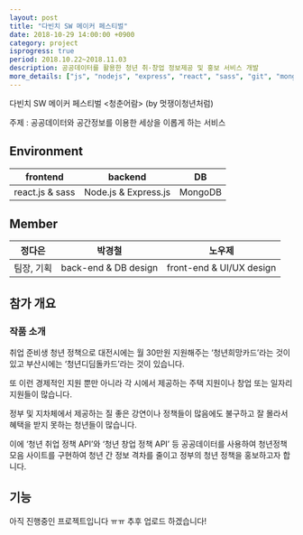 ```yaml
---
layout: post
title: "다빈치 SW 메이커 페스티벌"
date: 2018-10-29 14:00:00 +0900
category: project
isprogress: true
period: 2018.10.22~2018.11.03
description: 공공데이터를 활용한 청년 취·창업 정보제공 및 홍보 서비스 개발
more_details: ["js", "nodejs", "express", "react", "sass", "git", "mongodb"]
---
```


다빈치 SW 메이커 페스티벌 &lt;청춘어람> (by 멋쟁이청년처럼)

주제 : 공공데이터와 공간정보를 이용한 세상을 이롭게 하는 서비스

## Environment

frontend | backend | DB
:--------: | :--------: | :--------:
react.js & sass | Node.js & Express.js | MongoDB

## Member

정다은 | 박경철 | 노우제
:----: | :----: | :----:
팀장, 기획 | back-end & DB design | front-end & UI/UX design

## 참가 개요

### 작품 소개

취업 준비생 청년 정책으로 대전시에는 월 30만원 지원해주는 ‘청년희망카드’라는 것이 있고 부산시에는 ‘청년디딤돌카드’라는 것이 있습니다.

또 이런 경제적인 지원 뿐만 아니라 각 시에서 제공하는 주택 지원이나 창업 또는 일자리 지원들이 많습니다.

정부 및 지차체에서 제공하는 질 좋은 강연이나 정책들이 많음에도 불구하고 잘 몰라서 혜택을 받지 못하는 청년들이 많습니다.

이에 ‘청년 취업 정책 API’와 ‘청년 창업 정책 API’ 등 공공데이터를 사용하여 청년정책모음 사이트를 구현하여 청년 간 정보 격차를 줄이고 정부의 청년 정책을 홍보하고자 합니다.

## 기능

아직 진행중인 프로젝트입니다 ㅠㅠ 추후 업로드 하겠습니다!
